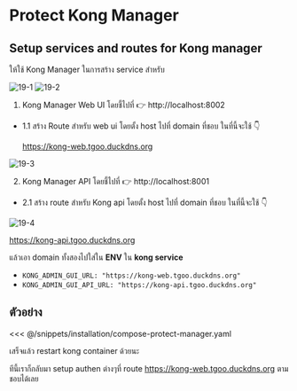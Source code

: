 # Protect Kong Manager

## Setup services and routes for Kong manager

ให้ใช้ Kong Manager ในการสร้าง
service สำหรับ

![19-1](/19-1.png)
![19-2](/19-2.png)

1. Kong Manager Web UI โดยชี้ไปที่ 👉 http://localhost:8002

- 1.1 สร้าง Route สำหรับ web ui โดยตั้ง host ไปที่ domain ที่ชอบ ในที่นี้จะใช้ 👇

  https://kong-web.tgoo.duckdns.org

![19-3](/19-3.png)

2. Kong Manager API โดยชี้ไปที่ 👉 http://localhost:8001

- 2.1 สร้าง route สำหรับ Kong api โดยตั้ง host ไปที่ domain ที่ชอบ ในที่นี้จะใช้ 👇

![19-4](/19-4.png)

https://kong-api.tgoo.duckdns.org

แล้วเอา domain ทั้งสองไปใส่ใน **ENV** ใน **kong service**

- `KONG_ADMIN_GUI_URL: "https://kong-web.tgoo.duckdns.org"`
- `KONG_ADMIN_GUI_API_URL: "https://kong-api.tgoo.duckdns.org"`

## ตัวอย่าง

<<< @/snippets/installation/compose-protect-manager.yaml

เสร็จแล้ว restart kong container ด้วยนะ

ทีนี้เราก็กลับมา setup authen ต่างๆที่ route https://kong-web.tgoo.duckdns.org ตามชอบได้เลย
